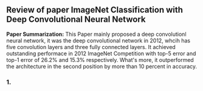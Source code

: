 ## Review of paper ImageNet Classification with Deep Convolutional Neural Network

**Paper Summarization:** This Paper mainly proposed a deep convolutionl neural network, it was the deep convolutional network in 2012, whcih has five convolution layers and three fully connected layers. It achieved outstanding performace in 2012 ImageNet Competition with top-5 error and top-1 error of 26.2% and 15.3% respectively. What's more, it outperformed the architecture in the second position by more than 10 percent in accuracy.

### 1. 